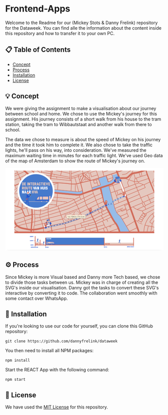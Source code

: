 # Frontend-Apps
Welcome to the Readme for our (Mickey Stots & Danny Frelink) repository for the Dataweek. You can find alle the information about the content inside this repository and how to transfer it to your own PC.

## 📋 Table of Contents

* [Concept](https://github.com/dannyfrelink/dataweek#-concept)
* [Process](https://github.com/dannyfrelink/Frontend-Apps#%EF%B8%8F-process)
* [Installation](https://github.com/dannyfrelink/dataweek#-installation)
* [License](https://github.com/dannyfrelink/dataweek#-license)

## 💡 Concept

We were giving the assignment to make a visualisation about our journey between school and home. We chose to use the Mickey's journey for this assignment. His journey consists of a short walk from his house to the tram station, taking the tram to Wibbautstaat and another walk from there to school.

The data we chose to measure is about the speed of Mickey on his journey and the time it took him to complete it. We also chose to take the traffic lights, he'll pass on his way, into consideration. We've measured the maximum waiting time in minutes for each traffic light. We've used Geo data of the map of Amsterdam to show the route of Mickey's journey on.

![Eindproduct](https://github.com/dannyfrelink/dataweek/blob/main/public/images/eindproduct.png)

## ⚙️ Process

Since Mickey is more Visual based and Danny more Tech based, we chose to divide those tasks between us. Mickey was in charge of creating all the SVG's inside our visualisation. Danny got the tasks to convert these SVG's interactive by converting it to code. The collaboration went smoothly with some contact over WhatsApp.

## 🔧 Installation

If you're looking to use our code for yourself, you can clone this GitHub repository:
```
git clone https://github.com/dannyfrelink/dataweek
```

You then need to install all NPM packages:
```
npm install
```

Start the REACT App with the following command:
```
npm start
```

## 📄 License

We have used the [MIT License](https://github.com/dannyfrelink/dataweek/blob/main/LICENSE) for this repository.
